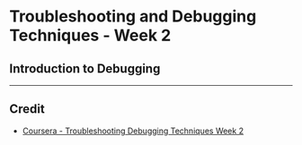 # Troubleshooting and Debugging Techniques - Week 2

## Introduction to Debugging

---

## Credit

* [Coursera - Troubleshooting Debugging Techniques Week 2](https://www.coursera.org/learn/troubleshooting-debugging-techniques/home/week/2)
